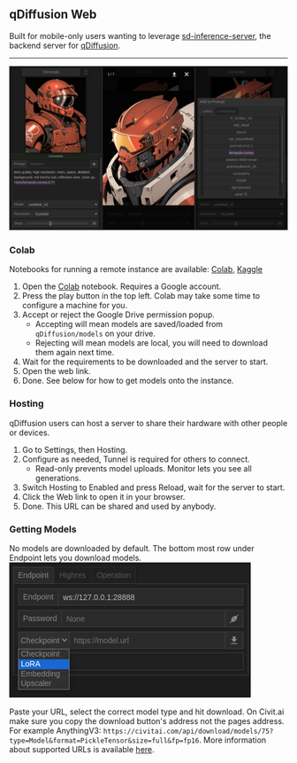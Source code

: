 ## qDiffusion Web

Built for mobile-only users wanting to leverage [sd-inference-server](https://github.com/arenasys/sd-inference-server/), the backend server for [qDiffusion](https://github.com/arenasys/qDiffusion). 

----
![example](https://github.com/arenasys/arenasys.github.io/raw/master/screenshot.png)

### Colab
Notebooks for running a remote instance are available: [Colab](https://colab.research.google.com/github/arenasys/qDiffusion/blob/master/remote_colab.ipynb), [Kaggle](https://www.kaggle.com/code/arenasys/qdiffusion)
1. Open the [Colab](https://colab.research.google.com/github/arenasys/qDiffusion/blob/master/remote_colab.ipynb) notebook. Requires a Google account.
2. Press the play button in the top left. Colab may take some time to configure a machine for you.
3. Accept or reject the Google Drive permission popup.
	- Accepting will mean models are saved/loaded from `qDiffusion/models` on your drive.
	- Rejecting will mean models are local, you will need to download them again next time.
4. Wait for the requirements to be downloaded and the server to start.
5. Open the web link.
6. Done. See below for how to get models onto the instance.

### Hosting
qDiffusion users can host a server to share their hardware with other people or devices.
1. Go to Settings, then Hosting.
2. Configure as needed, Tunnel is required for others to connect.
    - Read-only prevents model uploads. Monitor lets you see all generations.
2. Switch Hosting to Enabled and press Reload, wait for the server to start.
3. Click the Web link to open it in your browser.
4. Done. This URL can be shared and used by anybody.

### Getting Models
No models are downloaded by default. The bottom most row under Endpoint lets you download models.
![download](https://github.com/arenasys/arenasys.github.io/raw/master/download.png)

Paste your URL, select the correct model type and hit download. On Civit.ai make sure you copy the download button's address not the pages address. For example AnythingV3: `https://civitai.com/api/download/models/75?type=Model&format=PickleTensor&size=full&fp=fp16`. More information about supported URLs is available [here](https://github.com/arenasys/qDiffusion/wiki/Guide#downloading).